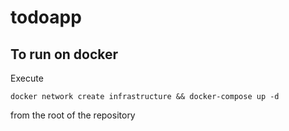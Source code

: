 # todoapp


## To run on docker


Execute 

```
docker network create infrastructure && docker-compose up -d
```
from the root of the repository

